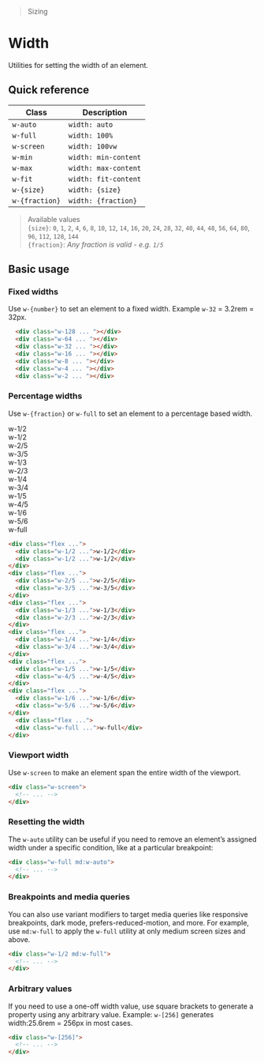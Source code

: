 > Sizing

# Width
Utilities for setting the width of an element.

## Quick reference

| Class          | Description          |
| -------------- | -------------------- |
| `w-auto`       | `width: auto`        |
| `w-full`       | `width: 100%`        |
| `w-screen`     | `width: 100vw`       |
| `w-min`        | `width: min-content` |
| `w-max`        | `width: max-content` |
| `w-fit`        | `width: fit-content` |
| `w-{size}`     | `width: {size}`      |
| `w-{fraction}` | `width: {fraction}`  |

> Available values <br />
> `{size}`: `0`, `1`, `2`, `4`, `6`, `8`, `10`, `12`, `14`, `16`, `20`, `24`, `28`, `32`, `40`, `44`, `48`, `56`, `64`, `80`, `96`, `112`, `128`, `144` <br />
> `{fraction}`: _Any fraction is valid - e.g. `1/5`_

## Basic usage
### Fixed widths
Use `w-{number}` to set an element to a fixed width. Example `w-32` = 3.2rem = 32px.

<container class="flex justify-center">
  <div class="space-y-16">
    <div class="w-128 h-32 mb-16 pd-bg-blue-500 rounded"></div>
    <div class="w-64 h-32 mb-16 pd-bg-blue-500 rounded"></div>
    <div class="w-32 h-32 mb-16 pd-bg-blue-500 rounded"></div>
    <div class="w-16 h-32 mb-16 pd-bg-blue-500 rounded"></div>
    <div class="w-8 h-32 mb-16 pd-bg-blue-500 rounded"></div>
    <div class="w-4 h-32 mb-16 pd-bg-blue-500 rounded"></div>
    <div class="w-2 h-32 mb-16 pd-bg-blue-500 rounded"></div>
  </div>
</container>

```html
  <div class="w-128 ... "></div>
  <div class="w-64 ... "></div>
  <div class="w-32 ... "></div>
  <div class="w-16 ... "></div>
  <div class="w-8 ... "></div>
  <div class="w-4 ... "></div>
  <div class="w-2 ... "></div>
```

### Percentage widths
Use `w-{fraction}` or `w-full` to set an element to a percentage based width.

<container>
  <div class="flex gap-16">
    <div class="w-1/2 h-32 mb-16 pd-bg-violet-500 ex-box">w-1/2</div>
    <div class="w-1/2 h-32 mb-16 pd-bg-violet-500 ex-box">w-1/2</div>
  </div>
  <div class="flex gap-16">
    <div class="w-2/5 h-32 mb-16 pd-bg-violet-500 ex-box">w-2/5</div>
    <div class="w-3/5 h-32 mb-16 pd-bg-violet-500 ex-box">w-3/5</div>
  </div>
  <div class="flex gap-16">
    <div class="w-1/3 h-32 mb-16 pd-bg-violet-500 ex-box">w-1/3</div>
    <div class="w-2/3 h-32 mb-16 pd-bg-violet-500 ex-box">w-2/3</div>
  </div>
  <div class="flex gap-16">
    <div class="w-1/4 h-32 mb-16 pd-bg-violet-500 ex-box">w-1/4</div>
    <div class="w-3/4 h-32 mb-16 pd-bg-violet-500 ex-box">w-3/4</div>
  </div>
  <div class="flex gap-16">
    <div class="w-1/5 h-32 mb-16 pd-bg-violet-500 ex-box">w-1/5</div>
    <div class="w-4/5 h-32 mb-16 pd-bg-violet-500 ex-box">w-4/5</div>
  </div>
  <div class="flex gap-16">
    <div class="w-1/6 h-32 mb-16 pd-bg-violet-500 ex-box">w-1/6</div>
    <div class="w-5/6 h-32 mb-16 pd-bg-violet-500 ex-box">w-5/6</div>
  </div>
    <div class="flex gap-16">
    <div class="w-full h-32 mb-16 pd-bg-violet-500 ex-box">w-full</div>
  </div>
</container>

```html
<div class="flex ...">
  <div class="w-1/2 ...">w-1/2</div>
  <div class="w-1/2 ...">w-1/2</div>
</div>
<div class="flex ...">
  <div class="w-2/5 ...">w-2/5</div>
  <div class="w-3/5 ...">w-3/5</div>
</div>
<div class="flex ...">
  <div class="w-1/3 ...">w-1/3</div>
  <div class="w-2/3 ...">w-2/3</div>
</div>
<div class="flex ...">
  <div class="w-1/4 ...">w-1/4</div>
  <div class="w-3/4 ...">w-3/4</div>
</div>
<div class="flex ...">
  <div class="w-1/5 ...">w-1/5</div>
  <div class="w-4/5 ...">w-4/5</div>
</div>
<div class="flex ...">
  <div class="w-1/6 ...">w-1/6</div>
  <div class="w-5/6 ...">w-5/6</div>
</div>
  <div class="flex ...">
  <div class="w-full ...">w-full</div>
</div>
```

### Viewport width
Use `w-screen` to make an element span the entire width of the viewport.

```html
<div class="w-screen">
  <!-- ... -->
</div>
```

### Resetting the width
The `w-auto` utility can be useful if you need to remove an element’s assigned width under a specific condition, like at a particular breakpoint:

```html
<div class="w-full md:w-auto">
  <!-- ... -->
</div>
```

### Breakpoints and media queries
You can also use variant modifiers to target media queries like responsive breakpoints, dark mode, prefers-reduced-motion, and more. For example, use `md:w-full` to apply the `w-full` utility at only medium screen sizes and above.

```html
<div class="w-1/2 md:w-full">
  <!-- ... -->
</div>
```

### Arbitrary values
If you need to use a one-off width value, use square brackets to generate a property using any arbitrary value. Example: `w-[256]` generates width:25.6rem = 256px in most cases.

```html
<div class="w-[256]">
  <!-- ... -->
</div>
```
